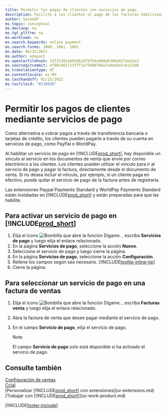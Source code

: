 ```yaml
---
title: Permitir los pagos de clientes con servicios de pago
description: Facilite a los clientes el pago de las facturas habilitando servicios de pago.
author: SorenGP
ms.topic: conceptual
ms.devlang: na
ms.tgt_pltfrm: na
ms.workload: na
ms.search.keywords: online payment
ms.search.forms: 1060, 1061, 1062
ms.date: 06/25/2021
ms.author: edupont
ms.openlocfilehash: 33f15301e65bdb187bfb4a4b0e6389e827aee2e3
ms.sourcegitcommit: ef80c461713fff1a75998766e7a4ed3a7c6121d0
ms.translationtype: HT
ms.contentlocale: es-MX
ms.lasthandoff: 02/15/2022
ms.locfileid: "8139428"
---
```

# <a name="enable-customer-payments-through-payment-services"></a>Permitir los pagos de clientes mediante servicios de pago
Como alternativa a cobrar pagos a través de transferencia bancaria o tarjetas de crédito, los clientes pueden pagarle a través de su cuenta en servicios de pago, como PayPal o WorldPay.  

Al habilitar un servicio de pago en [!INCLUDE[prod_short](includes/prod_short.md)], hay disponible un vínculo al servicio en los documentos de venta que envíe por correo electrónico a los clientes. Los clientes pueden utilizar el vínculo para ir al servicio de pago y pagar la factura, directamente desde el documento de venta. Si no desea incluir el vínculo, por ejemplo, si un cliente paga en efectivo, puede quitar el servicio de pago de la factura antes de registrarla.  

Las extensiones Paypal Payments Standard y WorldPay Payments Standard están instaladas en [!INCLUDE[prod_short](includes/prod_short.md)] y están preparadas para que las habilite.  

## <a name="to-enable-a-payment-service-in-prod_short"></a>Para activar un servicio de pago en [!INCLUDE[prod_short](includes/prod_short.md)]
1. Elija el icono ![Bombilla que abre la función Dígame.](media/ui-search/search_small.png "Dígame qué desea hacer") , escriba **Servicios de pago** y luego elija el enlace relacionado.  
2. En la página **Servicios de pago**, seleccione la acción **Nuevo**.  
3. Seleccione el servicio de pago y luego cierre la página.  
4. En la página **Servicios de pago**, seleccione la acción **Configuración**.  
5. Rellene los campos según sea necesario. [!INCLUDE[tooltip-inline-tip](includes/tooltip-inline-tip_md.md)]  
6. Cierre la página.  

## <a name="to-select-a-payment-service-on-a-sales-invoice"></a>Para seleccionar un servicio de pago en una factura de ventas
1. Elija el icono ![Bombilla que abre la función Dígame.](media/ui-search/search_small.png "Dígame qué desea hacer") , escriba **Facturas venta** y luego elija el enlace relacionado.  
2. Abra la factura de venta que desee pagar mediante el servicio de pago.  
3. En el campo **Servicio de pago**, elija el servicio de pago.  

    > [!NOTE]  
    > El campo **Servicio de pago** solo está disponible si ha activado el servicio de pago.  

## <a name="see-also"></a>Consulte también  
[Configuración de ventas](sales-setup-sales.md)  
[Ccial](sales-manage-sales.md)  
[Personalizar [!INCLUDE[prod_short](includes/prod_short.md)] con extensiones](ui-extensions.md)  
[Trabajar con [!INCLUDE[prod_short](includes/prod_short.md)]](ui-work-product.md)  


[!INCLUDE[footer-include](includes/footer-banner.md)]